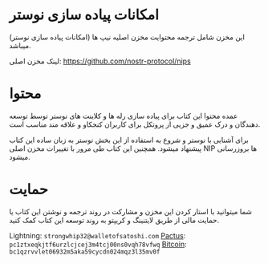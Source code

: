 # امکانات پیاده سازی نوستر

این مخزن شامل ترجمه محتوایت مخزن اصلیه نیپ ها (امکانات پیاده سازی نوستر) میباشد.

لینک مخزن اصلی:
https://github.com/nostr-protocol/nips

# محتوا

عمده محتوا این کتاب برای پیاده سازی رله ها و کلاینت های نوستر توسط توسعه دهندگان و درک عمیق و جزیی از پروتکل برای کاربران کنجکاو و علاقه مند مناسب است.

برای آشنایی با نوستر و شروع به استفاده از این بخش نوستر به زبان ساده این کتاب پیشنهاد میشود. همچنین این کتاب طی مرور با تغییرات مخزن اصلی NIP ها بروزرسانی میشود.

# حمایت

شما میتوانید با استار کردن این مخزن و مشارکت در روند ترجمه و نوشتن این کتاب یا حمایت مالی از طریق لایتنینگ و کریپتو به روند توسعه این کتاب کمک کنید.

Lightning: `strongwhip32@walletofsatoshi.com`
[Pactus](https://pactus.org): `pc1ztxeqkjtf6urzlcjcej3m4tcj00ns0vqh78vfwq`
[Bitcoin](https://bitocin.org): `bc1qzrvvlet06932m5aka59cycdn024mqz3l35mv0f`
